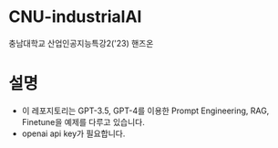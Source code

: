 # CNU-industrialAI
충남대학교 산업인공지능특강2('23) 핸즈온

# 설명
- 이 레포지토리는 GPT-3.5, GPT-4를 이용한 Prompt Engineering, RAG, Finetune을 예제를 다루고 있습니다.
- openai api key가 필요합니다.

